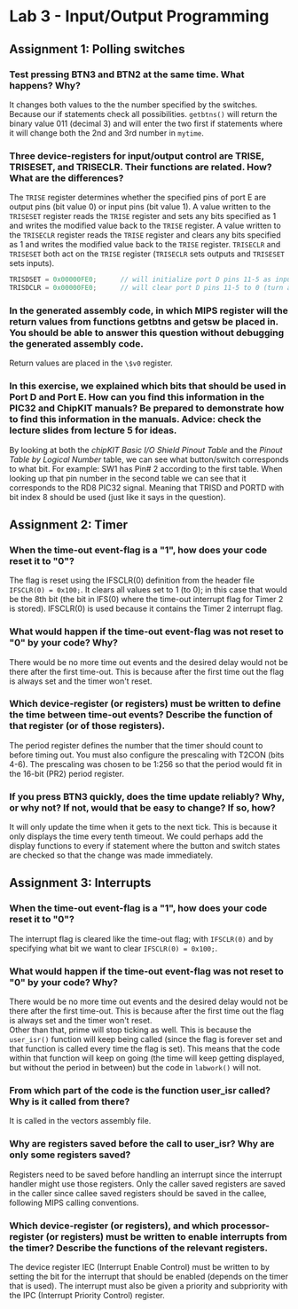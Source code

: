# Lab 3 - Input/Output Programming

## Assignment 1: Polling switches
### Test pressing BTN3 and BTN2 at the same time. What happens? Why?
It changes both values to the the number specified by the switches. Because our if statements check all possibilities. `getbtns()` will return the binary value 011 (decimal 3) and will enter the two first if statements where it will change both the 2nd and 3rd number in `mytime`.

### Three device-registers for input/output control are TRISE, TRISESET, and TRISECLR. Their functions are related. How? What are the differences?
The `TRISE` register determines whether the specified pins of port E are output pins (bit value 0) or input pins (bit value 1).
A value written to the `TRISESET` register reads the `TRISE` register and sets any bits specified as 1 and writes the modified value back to the `TRISE` register.
A value written to the `TRISECLR` register reads the `TRISE` register and clears any bits specified as 1 and writes the modified value back to the `TRISE` register.
`TRISECLR` and `TRISESET` both act on the `TRISE` register (`TRISECLR` sets outputs and `TRISESET` sets inputs).
```c
TRISDSET = 0x00000FE0;      // will initialize port D pins 11-5 as inputs
TRISDCLR = 0x00000FE0;      // will clear port D pins 11-5 to 0 (turn all pins with value 1 to 0)
```

### In the generated assembly code, in which MIPS register will the return values from functions getbtns and getsw be placed in. You should be able to answer this question without debugging the generated assembly code.
Return values are placed in the `\$v0` register.

### In this exercise, we explained which bits that should be used in Port D and Port E. How can you find this information in the PIC32 and ChipKIT manuals? Be prepared to demonstrate how to find this information in the manuals. Advice: check the lecture slides from lecture 5 for ideas.
By looking at both the *chipKIT Basic I/O Shield Pinout Table* and the *Pinout Table by Logical Number* table, we can see what button/switch corresponds to what bit. For example:
SW1 has Pin# 2 according to the first table. When looking up that pin number in the second table we can see that it corresponds to the RD8 PIC32 signal. Meaning that TRISD and PORTD with bit index 8 should be used (just like it says in the question).


## Assignment 2: Timer
### When the time-out event-flag is a "1", how does your code reset it to "0"?
The flag is reset using the IFSCLR(0) definition from the header file `IFSCLR(0) = 0x100;`. It clears all values set to 1 (to 0); in this case that would be the 8th bit (the bit in IFS(0) where the time-out interrupt flag for Timer 2 is stored). IFSCLR(0) is used because it contains the Timer 2 interrupt flag.

### What would happen if the time-out event-flag was not reset to "0" by your code? Why?
There would be no more time out events and the desired delay would not be there after the first time-out. This is because after the first time out the flag is always set and the timer won't reset.

### Which device-register (or registers) must be written to define the time between time-out events? Describe the function of that register (or of those registers).
The period register defines the number that the timer should count to before timing out. You must also configure the prescaling with T2CON (bits 4-6). The prescaling was chosen to be 1:256 so that the period would fit in the 16-bit (PR2) period register.

### If you press BTN3 quickly, does the time update reliably? Why, or why not? If not, would that be easy to change? If so, how?
It will only update the time when it gets to the next tick. This is because it only displays the time every tenth timeout. We could perhaps add the display functions to every if statement where the button and switch states are checked so that the change was made immediately.


## Assignment 3: Interrupts
### When the time-out event-flag is a "1", how does your code reset it to "0"?
The interrupt flag is cleared like the time-out flag; with `IFSCLR(0)` and by specifying what bit we want to clear `IFSCLR(0) = 0x100;`.

### What would happen if the time-out event-flag was not reset to "0" by your code? Why?
There would be no more time out events and the desired delay would not be there after the first time-out. This is because after the first time out the flag is always set and the timer won't reset.  
Other than that, prime will stop ticking as well. This is because the `user_isr()` function will keep being called (since the flag is forever set and that function is called every time the flag is set). This means that the code within that function will keep on going (the time will keep getting displayed, but without the period in between) but the code in ``labwork()`` will not. 

### From which part of the code is the function user_isr called? Why is it called from there?
It is called in the vectors assembly file.

### Why are registers saved before the call to  user_isr? Why are only some registers saved?
Registers need to be saved before handling an interrupt since the interrupt handler might use those registers. Only the caller saved registers are saved in the caller since callee saved registers should be saved in the callee, following MIPS calling conventions.

### Which device-register (or registers), and which processor-register (or registers) must be written to enable interrupts from the timer? Describe the functions of the relevant registers.
The device register IEC (Interrupt Enable Control) must be written to by setting the bit for the interrupt that should be enabled (depends on the timer that is used). The interrupt must also be given a priority and subpriority with the IPC (Interrupt Priority Control) register.
